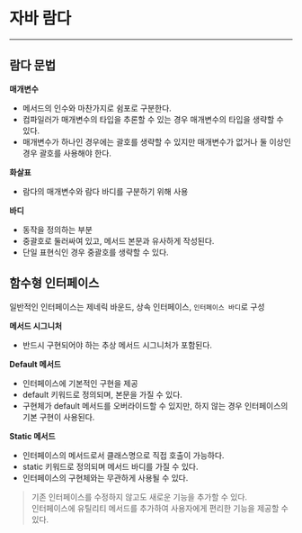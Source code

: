 # 자바 람다

---

## 람다 문법

**매개변수**
- 메서드의 인수와 마찬가지로 쉼포로 구분한다.
- 컴파일러가 매개변수의 타입을 추론할 수 있는 경우 매개변수의 타입을 생략할 수 있다.
- 매개변수가 하나인 경우에는 괄호를 생략할 수 있지만 매개변수가 없거나 둘 이상인 경우 괄호를 사용해야 한다.

**화살표**
- 람다의 매개변수와 람다 바디를 구분하기 위해 사용

**바디**
- 동작을 정의하는 부분
- 중괄호로 둘러싸여 있고, 메서드 본문과 유사하게 작성된다.
- 단일 표현식인 경우 중괄호를 생략할 수 있다.

## 함수형 인터페이스

일반적인 인터페이스는 제네릭 바운드, 상속 인터페이스, `인터페이스 바디`로 구성

**메서드 시그니처**
- 반드시 구현되어야 하는 추상 메서드 시그니처가 포함된다.

**Default 메서드**
- 인터페이스에 기본적인 구현을 제공
- default 키워드로 정의되며, 본문을 가질 수 있다.
- 구현체가 default 메서드를 오버라이드할 수 있지만, 하지 않는 경우 인터페이스의 기본 구현이 사용된다.

**Static 메서드**
- 인터페이스의 메서드로서 클래스명으로 직접 호출이 가능하다.
- static 키워드로 정의되며 메서드 바디를 가질 수 있다.
- 인터페이스의 구현체와는 무관하게 사용될 수 있다.

>기존 인터페이스를 수정하지 않고도 새로운 기능을 추가할 수 있다.<br>
>인터페이스에 유틸리티 메서드를 추가하여 사용자에게 편리한 기능을 제공할 수 있다.
